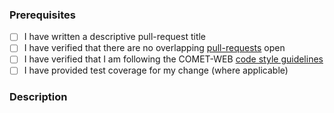 ### Prerequisites

- [ ] I have written a descriptive pull-request title
- [ ] I have verified that there are no overlapping [pull-requests](https://github.com/RHEAGROUP/COMET-WEB-Community-Edition/pulls) open
- [ ] I have verified that I am following the COMET-WEB [code style guidelines](https://raw.githubusercontent.com/RHEAGROUP/COMET-WEB-Community-Edition/master/.github/CONTRIBUTING.md)
- [ ] I have provided test coverage for my change (where applicable)

### Description
<!-- A description of the changes proposed in the pull-request -->

<!-- Thanks for contributing to COMET-WEB! -->

